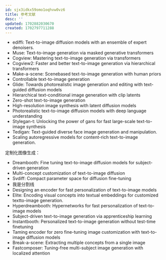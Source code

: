 ```yaml
---
id: sjx3idkx59omo1oqhvw0vz6
title: 参考文献
desc: ''
updated: 1702882030670
created: 1702797711288
---
```



* ediffi: Text-to-image diffusion models with an ensemble of expert denoisers.
* Muse: Text-to-image generation via masked generative transformers
* Cogview: Mastering text-to-image generation via transformers
* Cogview2: Faster and better text-to-image generation via hierarchical transformers
* Make-a-scene: Scenebased text-to-image generation with human priors
* Controllable text-to-image generation
* Glide: Towards photorealistic image generation and editing with text-guided diffusion models
* Hierarchical text-conditional image generation with clip latents
* Zero-shot text-to-image generation
* High-resolution image synthesis with latent diffusion models
* Photorealistic text-to-image diffusion models with deep language understanding
* Stylegan-t: Unlocking the power of gans for fast large-scale text-to-image synthesis
* Tedigan: Text-guided diverse face image generation and manipulation.
* Scaling autoregressive models for content-rich text-to-image generation.





定制化图像生成：

* Dreambooth: Fine tuning text-to-image diffusion models for subject-driven generation
* Multi-concept customization of text-to-image diffusion
* Svdiff: Compact parameter space for diffusion fine-tuning
* 我是分割线
* Designing an encoder for fast personalization of text-to-image models
* Elite: Encoding visual concepts into textual embeddings for customized textto-image generation.
* Hyperdreambooth: Hypernetworks for fast personalization of text-to-image models
* Subject-driven text-to-image generation via apprenticeship learning
* Instantbooth: Personalized text-to-image generation without test-time finetuning
* Taming encoder for zero fine-tuning image customization with text-to-image diffusion models
* Break-a-scene: Extracting multiple concepts from a single image
* Fastcomposer: Tuning-free multi-subject image generation with localized attention